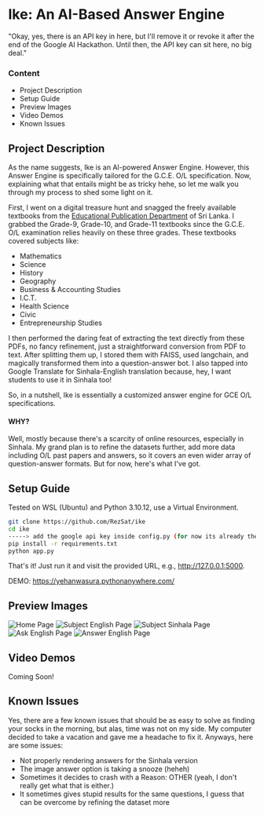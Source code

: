 # Ike: An AI-Based Answer Engine

"Okay, yes, there is an API key in here, but I'll remove it or revoke it after the end of the Google AI Hackathon. Until then, the API key can sit here, no big deal."

### Content

- Project Description
- Setup Guide
- Preview Images
- Video Demos
- Known Issues

## Project Description

As the name suggests, Ike is an AI-powered Answer Engine. However, this Answer Engine is specifically tailored for the G.C.E. O/L specification. Now, explaining what that entails might be as tricky hehe, so let me walk you through my process to shed some light on it.

First, I went on a digital treasure hunt and snagged the freely available textbooks from the [Educational Publication Department](http://www.edupub.gov.lk/BooksDownload.php) of Sri Lanka. I grabbed the Grade-9, Grade-10, and Grade-11 textbooks since the G.C.E. O/L examination relies heavily on these three grades. These textbooks covered subjects like:

- Mathematics
- Science
- History
- Geography
- Business & Accounting Studies
- I.C.T.
- Health Science
- Civic
- Entrepreneurship Studies

I then performed the daring feat of extracting the text directly from these PDFs, no fancy refinement, just a straightforward conversion from PDF to text. After splitting them up, I stored them with FAISS, used langchain, and magically transformed them into a question-answer bot. I also tapped into Google Translate for Sinhala-English translation because, hey, I want students to use it in Sinhala too!

So, in a nutshell, Ike is essentially a customized answer engine for GCE O/L specifications.

#### WHY?

Well, mostly because there's a scarcity of online resources, especially in Sinhala. My grand plan is to refine the datasets further, add more data including O/L past papers and answers, so it covers an even wider array of question-answer formats. But for now, here's what I've got.

## Setup Guide

Tested on WSL (Ubuntu) and Python 3.10.12, use a Virtual Environment.

```bash
git clone https://github.com/RezSat/ike
cd ike
-----> add the google api key inside config.py (for now its already there)
pip install -r requirements.txt
python app.py
```

That's it! Just run it and visit the provided URL, e.g., http://127.0.0.1:5000.

DEMO: https://yehanwasura.pythonanywhere.com/

## Preview Images

![Home Page](https://i.ibb.co/q97fJYg/Screenshot-2024-04-29-003833.png)
![Subject English Page](https://i.ibb.co/VLfxLdZ/Screenshot-2024-04-29-003854.png)
![Subject Sinhala Page](https://i.ibb.co/k8xH9qS/Screenshot-2024-04-29-003906.png)
![Ask English Page](https://i.ibb.co/GssjmsQ/Screenshot-2024-04-29-003923.png)
![Answer English Page](https://i.ibb.co/Tk6wzXy/Screenshot-2024-04-29-003959.png)

## Video Demos

Coming Soon!

## Known Issues

Yes, there are a few known issues that should be as easy to solve as finding your socks in the morning, but alas, time was not on my side. My computer decided to take a vacation and gave me a headache to fix it. Anyways, here are some issues:

- Not properly rendering answers for the Sinhala version
- The image answer option is taking a snooze (heheh)
- Sometimes it decides to crash with a Reason: OTHER (yeah, I don't really get what that is either.)
- It sometimes gives stupid results for the same questions, I guess that can be overcome by refining the dataset more